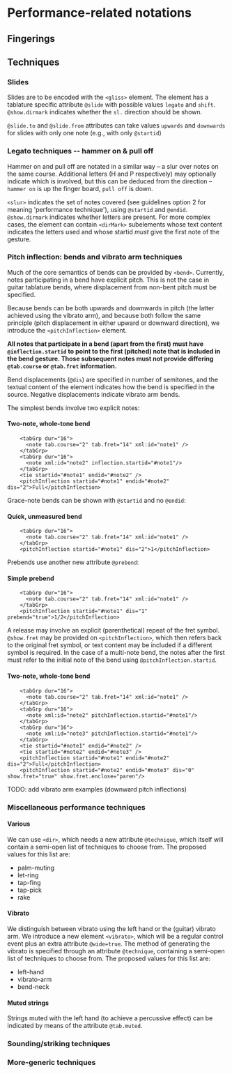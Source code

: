 # Performance-related notations

## Fingerings


## Techniques
### Slides

Slides are to be encoded with the `<gliss>` element. The element has a tablature specific attribute `@slide` with possible values `legato` and `shift`. `@show.dirmark` indicates whether the `sl.` direction should be shown.

`@slide.to` and `@slide.from` attributes can take values `upwards` and `downwards` for slides with only one note (e.g., with only `@startid`)

### Legato techniques -- hammer on & pull off 

Hammer on and pull off are notated in a similar way – a slur over notes on the same course. Additional letters (H and P respectively) may optionally indicate which is involved, but this can be deduced from the direction – `hammer on` is up the finger board, `pull off` is down.

`<slur>` indicates the set of notes covered (see guidelines option 2 for meaning 'performance technique'), using `@startid` and `@endid`. `@show.dirmark` indicates whether letters are present. For more complex cases, the element can contain `<dirMark>` subelements whose text content indicates the letters used and whose startid *must* give the first note of the gesture.


### Pitch inflection: bends and vibrato arm techniques 

Much of the core semantics of bends can be provided by `<bend>`. Currently, notes participating in a bend have explicit pitch. This is not the case in guitar tablature bends, where displacement from non-bent pitch must be specified. 

Because bends can be both upwards and downwards in pitch (the latter achieved using the vibrato arm), and because both follow the same principle (pitch displacement in either upward or downward direction), we introduce the `<pitchInflection>` element. 

**All notes that participate in a bend (apart from the first) must have `@inflection.startid` to point to the first (pitched) note that is included in the bend gesture. Those subsequent notes must not provide differing `@tab.course` or `@tab.fret` information.**

Bend displacements (`@dis`) are specified in number of semitones, and the textual content of the element indicates how the bend is specified in the source. Negative displacements indicate vibrato arm bends.

The simplest bends involve two explicit notes:
#### Two-note, whole-tone bend
```
    <tabGrp dur="16">
      <note tab.course="2" tab.fret="14" xml:id="note1" />
    </tabGrp>
    <tabGrp dur="16">
      <note xml:id="note2" inflection.startid="#note1"/>
    </tabGrp>
    <tie startid="#note1" endid="#note2" />
    <pitchInflection startid="#note1" endid="#note2" dis="2">Full</pitchInflection>
```
Grace-note bends can be shown with `@startid` and no `@endid`:
#### Quick, unmeasured bend
```
    <tabGrp dur="16">
      <note tab.course="2" tab.fret="14" xml:id="note1" />
    </tabGrp>
    <pitchInflection startid="#note1" dis="2">1</pitchInflection>
```
Prebends use another new attribute `@prebend`:
#### Simple prebend
```
    <tabGrp dur="16">
      <note tab.course="2" tab.fret="14" xml:id="note1" />
    </tabGrp>
    <pitchInflection startid="#note1" dis="1" prebend="true">1/2</pitchInflection>
```
A release may involve an explicit (parenthetical) repeat of the fret symbol. `@show.fret` may be provided on `<pitchInflection>`, which then refers back to the original fret symbol, or text content may be included if a different symbol is required. In the case of a multi-note bend, the notes after the first must refer to the initial note of the bend using `@pitchInflection.startid`.   

#### Two-note, whole-tone bend
```
    <tabGrp dur="16">
      <note tab.course="2" tab.fret="14" xml:id="note1" />
    </tabGrp>
    <tabGrp dur="16">
      <note xml:id="note2" pitchInflection.startid="#note1"/>
    </tabGrp>
    <tabGrp dur="16">
      <note xml:id="note3" pitchInflection.startid="#note1"/>
    </tabGrp>
    <tie startid="#note1" endid="#note2" />
    <tie startid="#note2" endid="#note3" />
    <pitchInflection startid="#note1" endid="#note2" dis="2">Full</pitchInflection>
    <pitchInflection startid="#note2" endid="#note3" dis="0" show.fret="true" show.fret.enclose="paren"/>
```
TODO: add vibrato arm examples (downward pitch inflections)

### Miscellaneous performance techniques

#### Various 

We can use `<dir>`, which needs a new attribute `@technique`, which itself will contain a semi-open list of techniques to choose from. The proposed values for this list are:

* palm-muting
* let-ring
* tap-fing
* tap-pick
* rake

#### Vibrato

We distinguish between vibrato using the left hand or the (guitar) vibrato arm. We introduce a new element `<vibrato>`, which will be a regular control event plus an extra attribute `@wide=true`. The method of generating the vibrato is specified through an attribute `@technique`, containing a semi-open list of techniques to choose from. The proposed values for this list are:

* left-hand
* vibrato-arm
* bend-neck

#### Muted strings

Strings muted with the left hand (to achieve a percussive effect) can be indicated by means of the attribute `@tab.muted`. 

### Sounding/striking techniques



### More-generic techniques
